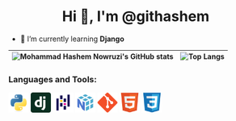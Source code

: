 <h1 align="center">Hi 👋, I'm @githashem</h1>

[comment]: <> (<h3 align="center">subtitle</h3>)

- 🌱 I’m currently learning **Django**

[comment]: <> (- 🔭 I’m currently working on [project name]&#40;project link&#41;)

[comment]: <> (- 👯 I’m looking to collaborate on [project name]&#40;project link&#41;)

[comment]: <> (- 🤝 I’m looking for help with [project name]&#40;project link&#41;)

| ![Mohammad Hashem Nowruzi's GitHub stats](https://github-readme-stats.vercel.app/api?username=githashem&show_icons=true&hide_border=True&count_private=true) | ![Top Langs](https://github-readme-stats.vercel.app/api/top-langs/?username=githashem&langs_count=3&hide_border=True) |
| ------------- | ------------- |

### Languages and Tools:
<div>
    <img src="https://raw.githubusercontent.com/githashem/githashem/main/assets/python.svg" alt="python" width="40px" height="40px">
    <img src="https://raw.githubusercontent.com/githashem/githashem/main/assets/django.svg" alt="django" width="40px" height="40px">
    <img src="https://raw.githubusercontent.com/githashem/githashem/main/assets/pandas.svg" alt="pandas" width="40px" height="40px">
    <img src="https://raw.githubusercontent.com/githashem/githashem/main/assets/numpy.svg" alt="numpy" width="40px" height="40px">
    <img src="https://raw.githubusercontent.com/githashem/githashem/main/assets/git.svg" alt="git" width="40px" height="40px">
    <img src="https://raw.githubusercontent.com/githashem/githashem/main/assets/html.svg" alt="html5" width="40px" height="40px">
    <img src="https://raw.githubusercontent.com/githashem/githashem/main/assets/css.svg" alt="css3" width="40px" height="40px">
</div>
